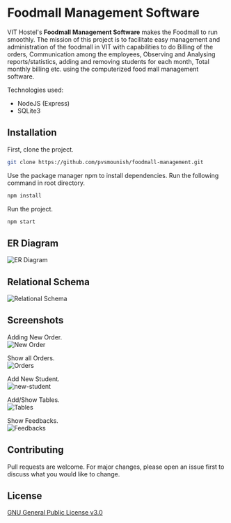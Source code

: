 # Foodmall Management Software

VIT Hostel's **Foodmall Management Software** makes the Foodmall to run smoothly. The mission of this project is to facilitate easy management and administration of the foodmall in VIT with capabilities to do Billing of the orders, Communication among the employees, Observing and Analysing reports/statistics, adding and removing students for each month, Total monthly billing etc. using the computerized food mall management software.

Technologies used:
- NodeJS (Express) 
- SQLite3

## Installation

First, clone the project.

```bash
git clone https://github.com/pvsmounish/foodmall-management.git
```
Use the package manager npm to install dependencies.
Run the following command in root directory.

```bash
npm install
```
Run the project.

```bash
npm start
```

## ER Diagram

![ER Diagram](project-files/er-diagram.jpeg)

## Relational Schema

![Relational Schema](project-files/relational-diagram.JPG)

## Screenshots

Adding New Order.  
![New Order](project-files/screenshots/new-order.JPG)

Show all Orders.  
![Orders](project-files/screenshots/orders.JPG)

Add New Student.  
![new-student](project-files/screenshots/new-student.JPG)

Add/Show Tables.  
![Tables](project-files/screenshots/tables.JPG)

Show Feedbacks.  
![Feedbacks](project-files/screenshots/feedbacks.JPG)


## Contributing
Pull requests are welcome. For major changes, please open an issue first to discuss what you would like to change.


## License
[GNU General Public License v3.0](https://www.gnu.org/licenses/gpl-3.0.en.html)
